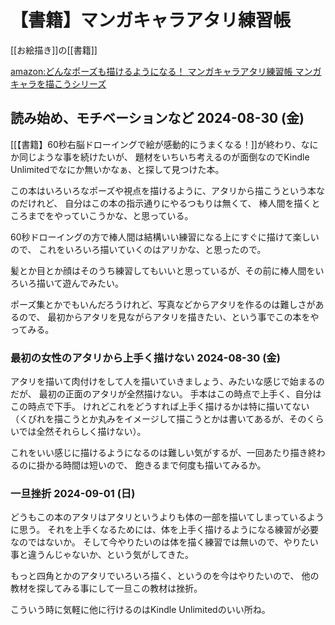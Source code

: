 # 【書籍】マンガキャラアタリ練習帳

[[お絵描き]]の[[書籍]]

[amazon:どんなポーズも描けるようになる！ マンガキャラアタリ練習帳 マンガキャラを描こうシリーズ](https://amzn.to/3X7HVCB)

## 読み始め、モチベーションなど 2024-08-30 (金)

[[【書籍】60秒右脳ドローイングで絵が感動的にうまくなる！]]が終わり、なにか同じような事を続けたいが、
題材をいちいち考えるのが面倒なのでKindle Unlimitedでなにか無いかなぁ、と探して見つけた本。

この本はいろいろなポーズや視点を描けるように、アタリから描こうという本なのだけれど、
自分はこの本の指示通りにやるつもりは無くて、
棒人間を描くところまでをやっていこうかな、と思っている。

60秒ドローイングの方で棒人間は結構いい練習になる上にすぐに描けて楽しいので、
これをいろいろ描いていくのはアリかな、と思ったので。

髪とか目とか顔はそのうち練習してもいいと思っているが、その前に棒人間をいろいろ描いて遊んでみたい。

ポーズ集とかでもいんだろうけれど、写真などからアタリを作るのは難しさがあるので、
最初からアタリを見ながらアタリを描きたい、という事でこの本をやってみる。

### 最初の女性のアタリから上手く描けない 2024-08-30 (金)

アタリを描いて肉付けをして人を描いていきましょう、みたいな感じで始まるのだが、
最初の正面のアタリが全然描けない。
手本はこの時点で上手く、自分はこの時点で下手。
けれどこれをどうすれば上手く描けるかは特に描いてない（くびれを描こうとか丸みをイメージして描こうとかは書いてあるが、そのくらいでは全然それらしく描けない）。

これをいい感じに描けるようになるのは難しい気がするが、一回あたり描き終わるのに掛かる時間は短いので、
飽きるまで何度も描いてみるか。

### 一旦挫折 2024-09-01 (日)

どうもこの本のアタリはアタリというよりも体の一部を描いてしまっているように思う。
それを上手くなるためには、体を上手く描けるようになる練習が必要なのではないか。
そして今やりたいのは体を描く練習では無いので、やりたい事と違うんじゃないか、という気がしてきた。

もっと四角とかのアタリでいろいろ描く、というのを今はやりたいので、
他の教材を探してみる事にして一旦この教材は挫折。

こういう時に気軽に他に行けるのはKindle Unlimitedのいい所ね。